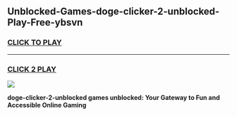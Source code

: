 
## Unblocked-Games-doge-clicker-2-unblocked-Play-Free-ybsvn
<h3>
<a href="https://premium76.site?title=doge-clicker-2-unblocked&ref=20M">CLICK TO PLAY</a></h3>
<hr>

<h3>
<a href="https://premium76.site?title=doge-clicker-2-unblocked&ref=20M">CLICK 2 PLAY</a>
  
</h3>

<a href="https://premium76.site?title=doge-clicker-2-unblocked&ref=19M"><img src="https://clearcache.store/games.png"></a>


**doge-clicker-2-unblocked games unblocked: Your Gateway to Fun and Accessible Online Gaming**
